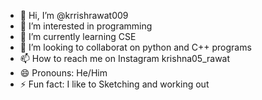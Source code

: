 - 👋 Hi, I’m @krrishrawat009
- 👀 I’m interested in programming 
- 🌱 I’m currently learning CSE
- 💞️ I’m looking to collaborat on python and C++ programs 
- 📫 How to reach me on Instagram 
krishna05_rawat
- 😄 Pronouns: He/Him
- ⚡ Fun fact: I like to Sketching and working out

<!---
krrishrawat009/krrishrawat009 is a ✨ special ✨ repository because its `README.md` (this file) appears on your GitHub profile.
You can click the Preview link to take a look at your changes.
--->
